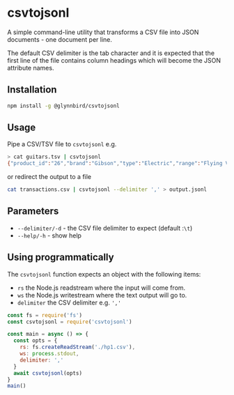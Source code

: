 # csvtojsonl

A simple command-line utility that transforms a CSV file into JSON documents - one document per line.

The default CSV delimiter is the tab character and it is expected that the first line of the file contains column headings which will become the JSON attribute names.

## Installation

```sh
npm install -g @glynnbird/csvtojsonl
```

## Usage

Pipe a CSV/TSV file to `csvtojsonl` e.g.

```sh
> cat guitars.tsv | csvtojsonl
{"product_id":"26","brand":"Gibson","type":"Electric","range":"Flying V","model":"Flying V 120","country":"USA","year":"2014","colour":"White","price":"1999.00","description":"The Flying V is the original rebel-rousing rocker, way ahead of its time in the late ’50s and still a major style statement today. Following in the footsteps of this iconic guitar, the Limited Run Flying V 120 is the perfect candidate to join in Gibson USA’s 120th Anniversary celebrations. Combining time-tested tonewoods, versatile pickups, and unparalleled Gibson USA craftsmanship at an unbeatable price, the Flying V 120 launches your music into the stratosphere, while making the perfect ticket to the party for collector and player alike.","url":"http://www2.gibson.com/Products/Electric-Guitars/Flying-V/Gibson-USA/Flying-V-120.aspx","image":"http://images.gibson.com/Products/Electric-Guitars/Designer/Gibson-USA/Flying-V-120/Gallery-Images/DV120CWCH1-Finish-Shot.jpg","sold":"FALSE"}
```

or redirect the output to a file

```sh
cat transactions.csv | csvtojsonl --delimiter ',' > output.jsonl
```

## Parameters

- `--delimiter/-d` - the CSV file delimiter to expect (default :`\t`)
- `--help/-h` - show help

## Using programmatically

The `csvtojsonl` function expects an object with the following items:

- `rs` the Node.js readstream where the input will come from.
- `ws` the Node.js writestream where the text output will go to.
- `delimiter` the CSV delimiter e.g. `','`

```js
const fs = require('fs')
const csvtojsonl = require('csvtojsonl')

const main = async () => {
  const opts = {
    rs: fs.createReadStream('./hp1.csv'),
    ws: process.stdout,
    delimiter: ','
  }
  await csvtojsonl(opts)
}
main()
```
